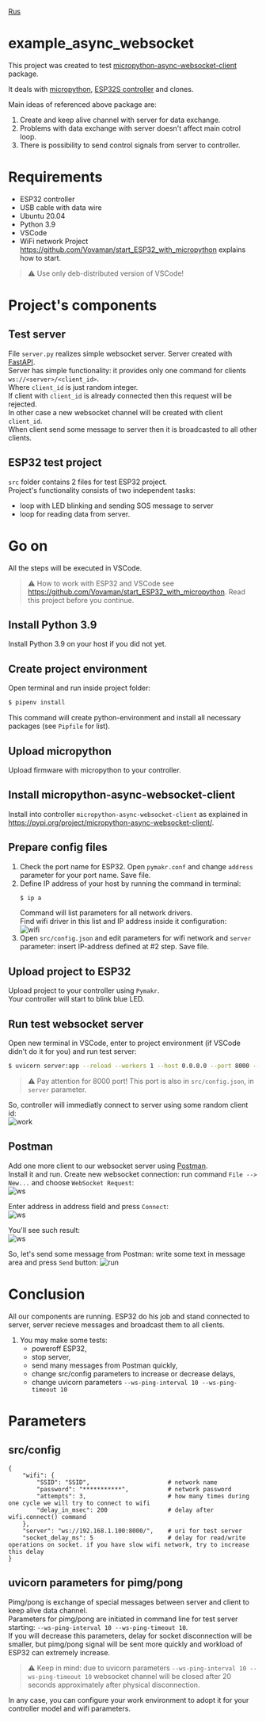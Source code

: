 [Rus](README.rus.md)
# example_async_websocket
This project was created to test [micropython-async-websocket-client](https://pypi.org/project/micropython-async-websocket-client/) package.

It deals with [micropython](https://micropython.org), [ESP32S controller](https://ru.wikipedia.org/wiki/%D0%A4%D0%B0%D0%B9%D0%BB:ESP32_Espressif_ESP-WROOM-32_Dev_Board.jpg) and clones.

Main ideas of referenced above package are:

1. Create and keep alive channel with server for data exchange.
2. Problems with data exchange with server doesn't affect main cotrol loop.
3. There is possibility to send control signals from server to controller.

# Requirements
- ESP32 controller
- USB cable with data wire
- Ubuntu 20.04
- Python 3.9
- VSCode  
- WiFi network
Project https://github.com/Vovaman/start_ESP32_with_micropython explains how to start.

> :warning: Use only deb-distributed version of VSCode!

# Project's components
## Test server
File `server.py` realizes simple websocket server. Server created with [FastAPI](https://fastapi.tiangolo.com/).  
Server has simple functionality: it provides only one command for clients `ws://<server>/<client_id>`.  
Where `client_id` is just random integer.  
If client with `client_id` is already connected then this request will be rejected.  
In other case a new websocket channel will be created with client `client_id`.  
When client send some message to server then it is broadcasted to all other clients.
## ESP32 test project
`src` folder contains 2 files for test ESP32 project.  
Project's functionality consists of two independent tasks: 
- loop with LED blinking and sending SOS message to server
- loop for reading data from server.

# Go on
All the steps will be executed in VSCode.  
> :warning: How to work with ESP32 and VSCode see https://github.com/Vovaman/start_ESP32_with_micropython.
> Read this project before you continue.  
## Install Python 3.9
Install Python 3.9 on your host if you did not yet.
## Create project environment
Open terminal and run inside project folder:
```bash
$ pipenv install
```
This command will create python-environment and install all necessary packages (see `Pipfile` for list).
## Upload micropython
Upload firmware with micropython to your controller.
## Install micropython-async-websocket-client
Install into controller `micropython-async-websocket-client` as explained in https://pypi.org/project/micropython-async-websocket-client/.
## Prepare config files
1. Check the port name for ESP32. 
   Open `pymakr.conf` and change `address` parameter for your port name. Save file.
2. Define IP address of your host by running the command in terminal:
   ```bash
   $ ip a
   ```
   Command will list parameters for all network drivers.  
   Find wifi driver in this list and IP address inside it configuration:  
   ![wifi](img/wifi.png)
3. Open `src/config.json` and edit parameters for wifi network and `server` parameter: insert IP-address defined at #2 step. Save file.
## Upload project to ESP32
Upload project to your controller using `Pymakr`.  
Your controller will start to blink blue LED.
## Run test websocket server
Open new terminal in VSCode, enter to project environment (if VSCode didn't do it for you) and run test server:  
```bash
$ uvicorn server:app --reload --workers 1 --host 0.0.0.0 --port 8000 --ws-ping-interval 10 --ws-ping-timeout 10 --log-level critical
```
> :warning: Pay attention for 8000 port!
> This port is also in `src/config.json`, in `server` parameter.

So, controller will immediatly connect to server using some random client id:  
![work](img/work.png)
## Postman
Add one more client to our websocket server using [Postman](https://www.postman.com/).  
Install it and run. Create new websocket connection: run command `File --> New...` and choose `WebSocket Request`:  
![ws](img/postman_new_ws.png)

Enter address in address field and press `Connect`:  
![ws](img/postman_addr.png)

You'll see such result:  
![ws](img/postman_conn.png)

So, let's send some message from Postman: write some text in message area and press `Send` button:
![run](img/running.png)

# Conclusion
All our components are running. ESP32 do his job and stand connected to server, server recieve messages and broadcast them to all clients.  
1. You may make some tests: 
   - poweroff ESP32, 
   - stop server, 
   - send many messages from Postman quickly,
   - change src/config parameters to increase or decrease delays,
   - change uvicorn parameters `--ws-ping-interval 10 --ws-ping-timeout 10`
# Parameters
## src/config
```
{
    "wifi": {
        "SSID": "SSID",                      # network name
        "password": "***********",           # network password
        "attempts": 3,                       # how many times during one cycle we will try to connect to wifi
        "delay_in_msec": 200                 # delay after wifi.connect() command
    },
    "server": "ws://192.168.1.100:8000/",    # uri for test server 
    "socket_delay_ms": 5                     # delay for read/write operations on socket. if you have slow wifi network, try to increase this delay
}
```
## uvicorn parameters for pimg/pong
Pimg/pong is exchange of special messages between server and client to keep alive data channel.  
Parameters for pimg/pong are initiated in command line for test server starting: `--ws-ping-interval 10 --ws-ping-timeout 10`.  
If you will decrease this parameters, delay for socket disconnection will be smaller, but pimg/pong signal will be sent more quickly and
workload of ESP32 can extremely increase.  
> :warning: Keep in mind: due to uvicorn parameters `--ws-ping-interval 10 --ws-ping-timeout 10` 
> websocket channel will be closed after 20 seconds approximately after 
> physical disconnection.

In any case, you can configure your work environment to adopt it for your controller model and wifi parameters.